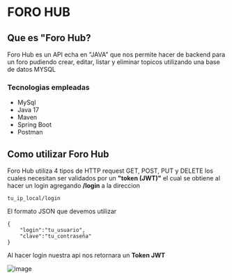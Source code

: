# FORO HUB
<h2>Que es "Foro Hub?</h2>
Foro Hub es un API echa en "JAVA" que nos permite hacer de backend para un foro pudiendo crear, editar, listar y eliminar topicos utilizando una base de datos MYSQL

<h3>Tecnologias empleadas</h3>

- MySql
- Java 17
- Maven
- Spring Boot
- Postman


<h2>Como utilizar Foro Hub</h2>

Foro Hub utiliza 4 tipos de HTTP request GET, POST, PUT y DELETE los cuales necesitan ser validados por un  **"token (JWT)"** el cual se obtiene al hacer un login agregando **/login** a la direccion
```
tu_ip_local/login
```

El formato JSON que devemos utilizar
````
{
    "login":"tu_usuario",
    "clave":"tu_contraseña"
}
````

Al hacer login nuestra api nos retornara un **Token JWT**

![image](https://github.com/user-attachments/assets/2610bb46-a74f-424d-8c19-adeed6f98658)


